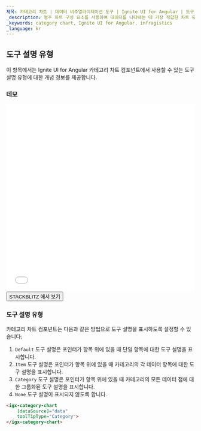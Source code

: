 ```yaml
---
제목: 카테고리 차트 | 데이터 비주얼라이제이션 도구 | Ignite UI for Angular | 도구 설명 유형 | Infragistics 
_description: 범주 차트 구성 요소를 사용하여 데이터를 나타내는 데 가장 적합한 차트 유형을 분석하고 자동으로 선택합니다. 시각화를위한 차트 유형에 대해 알아보십시오.
_keywords: category chart, Ignite UI for Angular, infragistics
_language: kr
---
```


## 도구 설명 유형

이 항목에서는 Ignite UI for Angular 카테고리 차트 컴포넌트에서 사용할 수 있는 도구 설명 유형에 대한 개념 정보를 제공합니다.

### 데모

<div class="sample-container loading" style="height: 500px">
    <iframe id="category-chart-tooltip-types-iframe" src='{environment:demosBaseUrl}/charts/category-chart-tooltip-types' width="100%" height="100%" seamless frameBorder="0" onload="onXPlatSampleIframeContentLoaded(this);"></iframe>
</div>
<div>
    <button data-localize="stackblitz" class="stackblitz-btn"   data-iframe-id="category-chart-tooltip-types-iframe" data-demos-base-url="{environment:demosBaseUrl}">STACKBLITZ 에서 보기
    </button>
</div>
<div class="divider--half"></div>

### 도구 설명 유형

카테고리 차트 컴포넌트는 다음과 같은 방법으로 도구 설명을 표시하도록 설정할 수 있습니다:

1.  `Default` 도구 설명은 포인터가 항목 위에 있을 때 단일 항목에 대한 도구 설명을 표시합니다.
2.  `Item` 도구 설명은 포인터가 항목 위에 있을 때 카테고리의 각 데이터 항목에 대한 도구 설명을 표시합니다.
3.  `Category` 도구 설명은 포인터가 항목 위에 있을 때 카테고리의 모든 데이터 점에 대한 그룹화된 도구 설명을 표시합니다.
4.  `None` 도구 설명이 표시되지 않도록 합니다.

```html
<igx-category-chart
    [dataSource]="data"
    toolTipType="Category">
</igx-category-chart>
```
